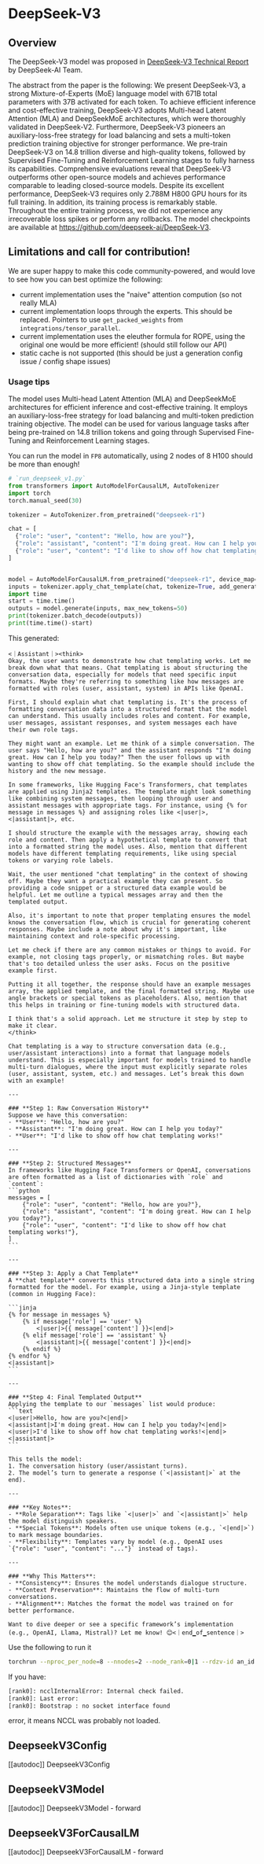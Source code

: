 <!--Copyright 2025 The HuggingFace Team. All rights reserved.

Licensed under the Apache License, Version 2.0 (the "License"); you may not use this file except in compliance with
the License. You may obtain a copy of the License at

http://www.apache.org/licenses/LICENSE-2.0

Unless required by applicable law or agreed to in writing, software distributed under the License is distributed on
an "AS IS" BASIS, WITHOUT WARRANTIES OR CONDITIONS OF ANY KIND, either express or implied. See the License for the
specific language governing permissions and limitations under the License.

⚠️ Note that this file is in Markdown but contain specific syntax for our doc-builder (similar to MDX) that may not be
rendered properly in your Markdown viewer.

-->

# DeepSeek-V3

## Overview

The DeepSeek-V3 model was proposed in [DeepSeek-V3 Technical Report](https://huggingface.co/papers/2412.19437) by DeepSeek-AI Team.

The abstract from the paper is the following:
We present DeepSeek-V3, a strong Mixture-of-Experts (MoE) language model with 671B total parameters with 37B activated for each token. To achieve efficient inference and cost-effective training, DeepSeek-V3 adopts Multi-head Latent Attention (MLA) and DeepSeekMoE architectures, which were thoroughly validated in DeepSeek-V2. Furthermore, DeepSeek-V3 pioneers an auxiliary-loss-free strategy for load balancing and sets a multi-token prediction training objective for stronger performance. We pre-train DeepSeek-V3 on 14.8 trillion diverse and high-quality tokens, followed by Supervised Fine-Tuning and Reinforcement Learning stages to fully harness its capabilities. Comprehensive evaluations reveal that DeepSeek-V3 outperforms other open-source models and achieves performance comparable to leading closed-source models. Despite its excellent performance, DeepSeek-V3 requires only 2.788M H800 GPU hours for its full training. In addition, its training process is remarkably stable. Throughout the entire training process, we did not experience any irrecoverable loss spikes or perform any rollbacks. The model checkpoints are available at https://github.com/deepseek-ai/DeepSeek-V3.

## Limitations and call for contribution!

We are super happy to make this code community-powered, and would love to see how you can best optimize the following: 

- current implementation uses the "naive" attention compution (so not really MLA)
- current implementation loops through the experts. This should be replaced. Pointers to use `get_packed_weights` from `integrations/tensor_parallel`. 
- current implementation uses the eleuther formula for ROPE, using the original one would be more efficient! (should still follow our API)
- static cache is not supported (this should be just a generation config issue / config shape issues)

### Usage tips
The model uses Multi-head Latent Attention (MLA) and DeepSeekMoE architectures for efficient inference and cost-effective training. It employs an auxiliary-loss-free strategy for load balancing and multi-token prediction training objective. The model can be used for various language tasks after being pre-trained on 14.8 trillion tokens and going through Supervised Fine-Tuning and Reinforcement Learning stages.

You can run the model in `FP8` automatically, using 2 nodes of 8 H100 should be more than enough! 

```python
# `run_deepseek_v1.py`
from transformers import AutoModelForCausalLM, AutoTokenizer
import torch
torch.manual_seed(30)

tokenizer = AutoTokenizer.from_pretrained("deepseek-r1")

chat = [
  {"role": "user", "content": "Hello, how are you?"},
  {"role": "assistant", "content": "I'm doing great. How can I help you today?"},
  {"role": "user", "content": "I'd like to show off how chat templating works!"},
]


model = AutoModelForCausalLM.from_pretrained("deepseek-r1", device_map="auto", torch_dtype=torch.bfloat16)
inputs = tokenizer.apply_chat_template(chat, tokenize=True, add_generation_prompt=True, return_tensors="pt").to(model.device)
import time
start = time.time()
outputs = model.generate(inputs, max_new_tokens=50)
print(tokenizer.batch_decode(outputs))
print(time.time()-start)
```
This generated: 

``````
<｜Assistant｜><think>
Okay, the user wants to demonstrate how chat templating works. Let me break down what that means. Chat templating is about structuring the conversation data, especially for models that need specific input formats. Maybe they're referring to something like how messages are formatted with roles (user, assistant, system) in APIs like OpenAI.

First, I should explain what chat templating is. It's the process of formatting conversation data into a structured format that the model can understand. This usually includes roles and content. For example, user messages, assistant responses, and system messages each have their own role tags.

They might want an example. Let me think of a simple conversation. The user says "Hello, how are you?" and the assistant responds "I'm doing great. How can I help you today?" Then the user follows up with wanting to show off chat templating. So the example should include the history and the new message.

In some frameworks, like Hugging Face's Transformers, chat templates are applied using Jinja2 templates. The template might look something like combining system messages, then looping through user and assistant messages with appropriate tags. For instance, using {% for message in messages %} and assigning roles like <|user|>, <|assistant|>, etc.

I should structure the example with the messages array, showing each role and content. Then apply a hypothetical template to convert that into a formatted string the model uses. Also, mention that different models have different templating requirements, like using special tokens or varying role labels.

Wait, the user mentioned "chat templating" in the context of showing off. Maybe they want a practical example they can present. So providing a code snippet or a structured data example would be helpful. Let me outline a typical messages array and then the templated output.

Also, it's important to note that proper templating ensures the model knows the conversation flow, which is crucial for generating coherent responses. Maybe include a note about why it's important, like maintaining context and role-specific processing.

Let me check if there are any common mistakes or things to avoid. For example, not closing tags properly, or mismatching roles. But maybe that's too detailed unless the user asks. Focus on the positive example first.

Putting it all together, the response should have an example messages array, the applied template, and the final formatted string. Maybe use angle brackets or special tokens as placeholders. Also, mention that this helps in training or fine-tuning models with structured data.

I think that's a solid approach. Let me structure it step by step to make it clear.
</think>

Chat templating is a way to structure conversation data (e.g., user/assistant interactions) into a format that language models understand. This is especially important for models trained to handle multi-turn dialogues, where the input must explicitly separate roles (user, assistant, system, etc.) and messages. Let’s break this down with an example!

---

### **Step 1: Raw Conversation History**
Suppose we have this conversation:
- **User**: "Hello, how are you?"
- **Assistant**: "I'm doing great. How can I help you today?"
- **User**: "I'd like to show off how chat templating works!"

---

### **Step 2: Structured Messages**
In frameworks like Hugging Face Transformers or OpenAI, conversations are often formatted as a list of dictionaries with `role` and `content`:
```python
messages = [
    {"role": "user", "content": "Hello, how are you?"},
    {"role": "assistant", "content": "I'm doing great. How can I help you today?"},
    {"role": "user", "content": "I'd like to show off how chat templating works!"},
]
```

---

### **Step 3: Apply a Chat Template**
A **chat template** converts this structured data into a single string formatted for the model. For example, using a Jinja-style template (common in Hugging Face):

```jinja
{% for message in messages %}
    {% if message['role'] == 'user' %}
        <|user|>{{ message['content'] }}<|end|>
    {% elif message['role'] == 'assistant' %}
        <|assistant|>{{ message['content'] }}<|end|>
    {% endif %}
{% endfor %}
<|assistant|>
```

---

### **Step 4: Final Templated Output**
Applying the template to our `messages` list would produce:
```text
<|user|>Hello, how are you?<|end|>
<|assistant|>I'm doing great. How can I help you today?<|end|>
<|user|>I'd like to show off how chat templating works!<|end|>
<|assistant|>
```

This tells the model:  
1. The conversation history (user/assistant turns).  
2. The model’s turn to generate a response (`<|assistant|>` at the end).  

---

### **Key Notes**:
- **Role Separation**: Tags like `<|user|>` and `<|assistant|>` help the model distinguish speakers.
- **Special Tokens**: Models often use unique tokens (e.g., `<|end|>`) to mark message boundaries.
- **Flexibility**: Templates vary by model (e.g., OpenAI uses `{"role": "user", "content": "..."}` instead of tags).

---

### **Why This Matters**:
- **Consistency**: Ensures the model understands dialogue structure.
- **Context Preservation**: Maintains the flow of multi-turn conversations.
- **Alignment**: Matches the format the model was trained on for better performance.

Want to dive deeper or see a specific framework’s implementation (e.g., OpenAI, Llama, Mistral)? Let me know! 😊<｜end▁of▁sentence｜>
``````

Use the following to run it
```bash
torchrun --nproc_per_node=8 --nnodes=2 --node_rank=0|1 --rdzv-id an_id --rdzv-backend c10d --rdzv-endpoint master_addr:master_port run_deepseek_r1.py
```

If you have: 
```bash
[rank0]: ncclInternalError: Internal check failed.
[rank0]: Last error:
[rank0]: Bootstrap : no socket interface found
```
error, it means NCCL was probably not loaded. 


## DeepseekV3Config

[[autodoc]] DeepseekV3Config

## DeepseekV3Model

[[autodoc]] DeepseekV3Model
    - forward

## DeepseekV3ForCausalLM

[[autodoc]] DeepseekV3ForCausalLM
    - forward
